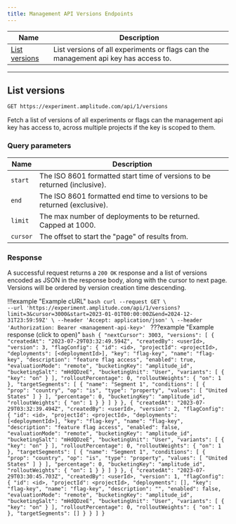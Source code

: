 ```yaml
---
title: Management API Versions Endpoints
---
```


| <div class="big-column">Name</div> | Description |
| --- | --- |
| [List versions](#list-versions) | List versions of all experiments or flags can the management api key has access to. |

------

## List versions

```bash
GET https://experiment.amplitude.com/api/1/versions
```

Fetch a list of versions of all experiments or flags can the management api key has access to, across multiple projects if the key is scoped to them.

### Query parameters

|Name|Description|
|---|----|
|`start`| The ISO 8601 formatted start time of versions to be returned (inclusive).|
|`end`| The ISO 8601 formatted end time to versions to be returned (exclusive).|
|`limit`| The max number of deployments to be returned. Capped at 1000.|
|`cursor`| The offset to start the "page" of results from.|

### Response

A successful request returns a `200 OK` response and a list of versions encoded as JSON in the response body, along with the cursor to next page.
Versions will be ordered by version creation time descending.

!!!example "Example cURL"
    ```bash
    curl --request GET \                                                                                    
      --url 'https://experiment.amplitude.com/api/1/versions?limit=3&cursor=3000&start=2023-01-01T00:00:00Z&end=2024-12-31T23:59:59Z' \
      --header 'Accept: application/json' \
      --header 'Authorization: Bearer <management-api-key>'
    ```
???example "Example response (click to open)"
    ```bash
        {
            "nextCursor": 3003,
            "versions": [
                {
                    "createdAt": "2023-07-29T03:32:49.594Z",
                    "createdBy": <userId>,
                    "version": 3,
                    "flagConfig": {
                        "id": <id>,
                        "projectId": <projectId>,
                        "deployments": [<deploymentId>],
                        "key": "flag-key",
                        "name": "flag-key",
                        "description": "feature flag access",
                        "enabled": true,
                        "evaluationMode": "remote",
                        "bucketingKey": "amplitude_id",
                        "bucketingSalt": "mHdQDzeE",
                        "bucketingUnit": "User",
                        "variants": [
                            {
                                "key": "on"
                            }
                        ],
                        "rolloutPercentage": 0,
                        "rolloutWeights": {
                            "on": 1
                        },
                        "targetSegments": [
                            {
                                "name": "Segment 1",
                                "conditions": [
                                    {
                                        "prop": "country",
                                        "op": "is",
                                        "type": "property",
                                        "values": [
                                            "United States"
                                        ]
                                    }
                                ],
                                "percentage": 0,
                                "bucketingKey": "amplitude_id",
                                "rolloutWeights": {
                                    "on": 1
                                }
                            }
                        ]
                    }
                },
                {
                    "createdAt": "2023-07-29T03:32:39.494Z",
                    "createdBy": <userId>,
                    "version": 2,
                    "flagConfig": {
                        "id": <id>,
                        "projectId": <projectId>,
                        "deployments": [<deploymentId>],
                        "key": "flag-key",
                        "name": "flag-key",
                        "description": "feature flag access",
                        "enabled": false,
                        "evaluationMode": "remote",
                        "bucketingKey": "amplitude_id",
                        "bucketingSalt": "mHdQDzeE",
                        "bucketingUnit": "User",
                        "variants": [
                            {
                                "key": "on"
                            }
                        ],
                        "rolloutPercentage": 0,
                        "rolloutWeights": {
                            "on": 1
                        },
                        "targetSegments": [
                            {
                                "name": "Segment 1",
                                "conditions": [
                                    {
                                        "prop": "country",
                                        "op": "is",
                                        "type": "property",
                                        "values": [
                                            "United States"
                                        ]
                                    }
                                ],
                                "percentage": 0,
                                "bucketingKey": "amplitude_id",
                                "rolloutWeights": {
                                    "on": 1
                                }
                            }
                        ]
                    }
                },
                {
                    "createdAt": "2023-07-29T03:30:45.703Z",
                    "createdBy": <userId>,
                    "version": 1,
                    "flagConfig": {
                        "id": <id>,
                        "projectId": <projectId>,
                        "deployments": [],
                        "key": "flag-key",
                        "name": "flag-key",
                        "description": "",
                        "enabled": false,
                        "evaluationMode": "remote",
                        "bucketingKey": "amplitude_id",
                        "bucketingSalt": "mHdQDzeE",
                        "bucketingUnit": "User",
                        "variants": [
                            {
                                "key": "on"
                            }
                        ],
                        "rolloutPercentage": 0,
                        "rolloutWeights": {
                            "on": 1
                        },
                        "targetSegments": []
                    }
                }
            ]
        }
    ```
